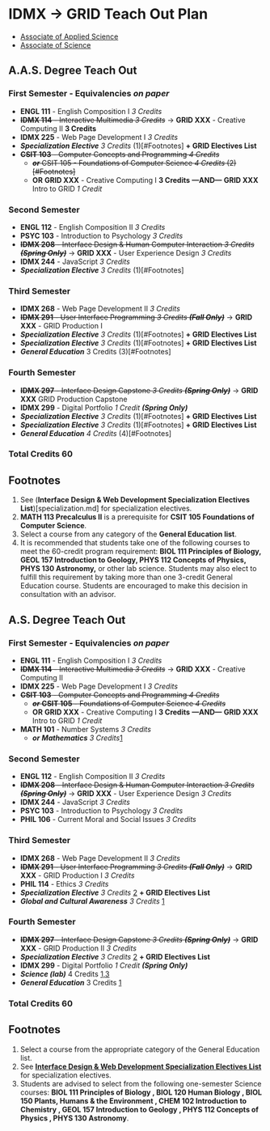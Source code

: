 # IDMX → GRID Teach Out Plan

- [Associate of Applied Science](#aas-degree-teach-out)
- [Associate of Science](#as-degree-teach-out)

## A.A.S. Degree Teach Out

### First Semester - Equivalencies *on paper*

 - **ENGL 111** - English Composition I *3 Credits*
 - ~~**IDMX 114** - Interactive Multimedia *3 Credits*~~ → **GRID XXX** - Creative Computing II **3 Credits**
 - **IDMX 225** - Web Page Development I *3 Credits*
 - ***Specialization Elective*** *3 Credits* (1)[#Footnotes] **+ GRID Electives List**
 - ~~**CSIT 103** - Computer Concepts and Programming *4 Credits*~~
    - ~~***or*** CSIT 105 - Foundations of Computer Science *4 Credits* (2)[#Footnotes]~~
    - **OR** **GRID XXX** - Creative Computing I **3 Credits** **—AND—** **GRID XXX** Intro to GRID *1 Credit*

### Second Semester

 - **ENGL 112** - English Composition II *3 Credits*
 - **PSYC 103** - Introduction to Psychology *3 Credits*
 - ~~**IDMX 208** - Interface Design & Human Computer Interaction *3 Credits* ***(Spring Only)***~~ → **GRID XXX** - User Experience Design *3 Credits*
 - **IDMX 244** - JavaScript *3 Credits*
 - ***Specialization Elective*** *3 Credits* (1)[#Footnotes]

### Third Semester

 - **IDMX 268** - Web Page Development II *3 Credits*
 - ~~**IDMX 291** - User Interface Programming *3 Credits* ***(Fall Only)***~~ → **GRID XXX** - GRID Production I
 - ***Specialization Elective*** *3 Credits* (1)[#Footnotes] **+ GRID Electives List**
 - ***Specialization Elective*** *3 Credits* (1)[#Footnotes] **+ GRID Electives List**
 - ***General Education*** 3 Credits (3)[#Footnotes]

### Fourth Semester

 - ~~**IDMX 297** - Interface Design Capstone *3 Credits* ***(Spring Only)***~~ → **GRID XXX** GRID Production Capstone
 - **IDMX 299** - Digital Portfolio *1 Credit* ***(Spring Only)***
 - ***Specialization Elective*** *3 Credits* (1)[#Footnotes] **+ GRID Electives List**
 - ***Specialization Elective*** *3 Credits* (1)[#Footnotes] **+ GRID Electives List**
 - ***General Education*** *4 Credits* (4)[#Footnotes]

### **Total Credits 60**

## Footnotes

1. See (**Interface Design & Web Development Specialization Electives List**)[specialization.md] for specialization electives.
2. **MATH 113 Precalculus II** is a prerequisite for **CSIT 105 Foundations of Computer Science**.
3. Select a course from any category of the **General Education list**.
4. It is recommended that students take one of the following courses to meet the 60-credit program requirement: **BIOL 111 Principles of Biology, GEOL 157 Introduction to Geology, PHYS 112 Concepts of Physics, PHYS 130 Astronomy,** or other lab science.  Students may also elect to fulfill this requirement by taking more than one 3-credit General Education course.  Students are encouraged to make this decision in consultation with an advisor.


## A.S. Degree Teach Out

### First Semester - Equivalencies *on paper*

 - **ENGL 111** - English Composition I *3 Credits*
 - ~~**IDMX 114** - Interactive Multimedia *3 Credits*~~ → **GRID XXX** - Creative Computing II
 - **IDMX 225** - Web Page Development I *3 Credits*  
 - ~~**CSIT 103** - Computer Concepts and Programming *4 Credits*~~
    - ~~***or*** **CSIT 105** - Foundations of Computer Science *4 Credits*~~
    - **OR** **GRID XXX** - Creative Computing I **3 Credits** **—AND—** **GRID XXX** Intro to GRID *1 Credit*
 - **MATH 101** - Number Systems *3 Credits*
    - ***or*** ***Mathematics*** *3 Credits*[1](#Footnotes)

### Second Semester

 - **ENGL 112** - English Composition II *3 Credits*
 - ~~**IDMX 208** - Interface Design & Human Computer Interaction *3 Credits* ***(Spring Only)***~~ → **GRID XXX** - User Experience Design *3 Credits*
 - **IDMX 244** - JavaScript *3 Credits*
 - **PSYC 103** - Introduction to Psychology *3 Credits*
 - **PHIL 106** - Current Moral and Social Issues *3 Credits*

### Third Semester

 - **IDMX 268** - Web Page Development II *3 Credits*
 - ~~**IDMX 291** - User Interface Programming *3 Credits* ***(Fall Only)***~~ → **GRID XXX** - GRID Production I *3 Credits*
 - **PHIL 114** - Ethics *3 Credits*
 - ***Specialization Elective*** *3 Credits* [2](#Footnotes) **+ GRID Electives List**
 - ***Global and Cultural Awareness*** *3 Credits* [1](#Footnotes)

### Fourth Semester

 - ~~**IDMX 297** - Interface Design Capstone *3 Credits* ***(Spring Only)***~~ → **GRID XXX** - GRID Production II *3 Credits*
 - ***Specialization Elective*** *3 Credits* [2](#Footnotes) **+ GRID Electives List**
 - **IDMX 299** - Digital Portfolio *1 Credit* ***(Spring Only)***
 - ***Science (lab)*** 4 Credits [1,3](#Footnotes)
 - ***General Education*** 3 Credits [1](#Footnotes)

### **Total Credits 60**

## Footnotes

1. Select a course from the appropriate category of the General Education list.
2. See [**Interface Design & Web Development Specialization Electives List**](specialization-electives.md) for specialization electives.
3. Students are advised to select from the following one-semester Science courses: **BIOL 111 Principles of Biology , BIOL 120 Human Biology , BIOL 150 Plants, Humans & the Environment , CHEM 102 Introduction to Chemistry , GEOL 157 Introduction to Geology , PHYS 112 Concepts of Physics , PHYS 130 Astronomy**.